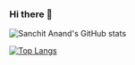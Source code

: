 ### Hi there 👋

![Sanchit Anand's GitHub stats](https://github-readme-stats.vercel.app/api?username=sanand34&show_icons=true)

[![Top Langs](https://github-readme-stats.vercel.app/api/top-langs/?username=sanand34&layout=compact)](https://github.com/anuraghazra/github-readme-stats)



